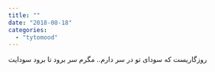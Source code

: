 ```yaml
---
title: ""
date: "2018-08-18"
categories: 
  - "tytomood"
---
```


روزگاریست که سودای تو در سر دارم.. مگرم سر برود تا برود سودایت
